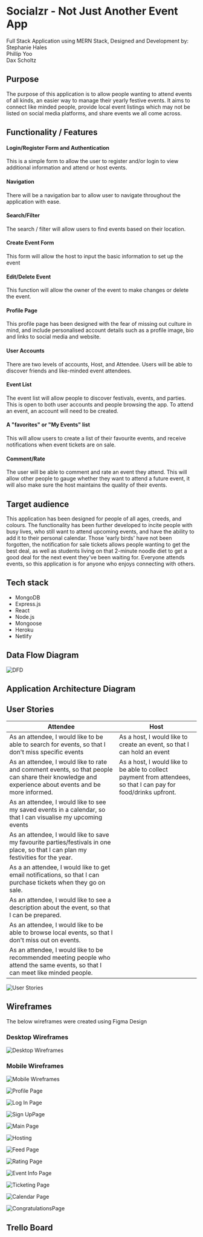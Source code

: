 # Socialzr - Not Just Another Event App

Full Stack Application using MERN Stack, Designed and Development by: <br>
Stephanie Hales
<br> 
Phillip Yoo
<br> 
Dax Scholtz 

## Purpose

The purpose of this application is to allow people wanting to attend events of all kinds, an easier way to manage their yearly festive events. It aims to connect like minded people, provide local event listings which may not be listed on social media platforms, and share events we all come across. 

## Functionality / Features

#### Login/Register Form and Authentication
This is a simple form to allow the user to register and/or login to view additional information and attend or host events. 

#### Navigation 
There will be a navigation bar to allow user to navigate throughout the application with ease. 

#### Search/Filter
The search / filter will allow users to find events based on their location. 

#### Create Event Form
This form will allow the host to input the basic information to set up the event 

#### Edit/Delete Event
This function will allow the owner of the event to make changes or delete the event. 

#### Profile Page
This profile page has been designed with the fear of missing out culture in mind, and include personalised account details such as a profile image, bio and links to social media and website. 

#### User Accounts
There are two levels of accounts, Host, and Attendee. Users will be able to discover friends and like-minded event attendees. 

#### Event List
The event list will allow people to discover festivals, events, and parties. This is open to both user accounts and people browsing the app. To attend an event, an account will need to be created. 

#### A "favorites" or "My Events" list
This will allow users to create a list of their favourite events, and receive notifications when event tickets are on sale. 

#### Comment/Rate 
The user will be able to comment and rate an event they attend. This will allow other people to gauge whether they want to attend a future event, it will also make sure the host maintains the quality of their events. 

## Target audience

This application has been designed for people of all ages, creeds, and colours. The functionality has been further developed to incite people with busy lives, who still want to attend upcoming events, and have the ability to add it to their personal calendar. Those 'early birds' have not been forgotten, the notification for sale tickets allows people wanting to get the best deal, as well as students living on that 2-minute noodle diet to get a good deal for the next event they've been waiting for. Everyone attends events, so this application is for anyone who enjoys connecting with others. 

## Tech stack

- MongoDB 
- Express.js
- React
- Node.js
- Mongoose 
- Heroku
- Netlify 


## Data Flow Diagram

![DFD](./docs/DataFlowDiagram.jpeg "Data Flow Diagram")


## Application Architecture Diagram



## User Stories


| Attendee | Host |
| --- | ----------- |
| As an attendee, I would like to be able to search for events, so that I don't miss specific events | As a host, I would like to create an event, so that I can hold an event | 
| As an attendee, I would like to rate and comment events, so that people can share their knowledge and experience about events and be more informed. | As a host, I would like to be able to collect payment from attendees, so that I can pay for food/drinks upfront. 
| As an attendee, I would like to see my saved events in a calendar, so that I can visualise my upcoming events | 
| As an attendee, I would like to save my favourite parties/festivals in one place, so that I can plan my festivities for the year. | 
| As a an attendee, I would like to get email notifications, so that I can purchase tickets when they go on sale. | 
| As an attendee, I would like to see a description about the event, so that I can be prepared. | 
| As an attendee, I would like to be able to browse local events, so that I don't miss out on events. | 
| As an attendee, I would like to be recommended meeting people who attend the same events, so that I can meet like minded people. |

![User Stories](./docs/UserStories.jpeg "User Stories")

## Wireframes 

The below wireframes were created using Figma Design 

### Desktop Wireframes
![Desktop Wireframes](./docs/socialzr-desktop.png)

### Mobile Wireframes

![Mobile Wireframes](./docs/socialzr-mobile.png)

![Profile Page](./docs/profile.png)

![Log In Page](./docs/log-in.png)

![Sign UpPage](./docs/sign-up.png)

![Main Page](./docs/main.png)

![Hosting](./docs/hosting.png)

![Feed Page](./docs/feed.png)

![Rating Page](./docs/rating.png)

![Event Info Page](./docs/event-info.png)

![Ticketing Page](./docs/ticketing-page.png)

![Calendar Page](./docs/calendar.png)

![CongratulationsPage](./docs/congratulations.png)

## Trello Board